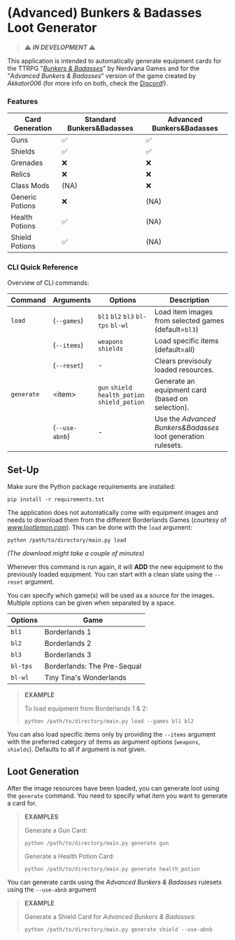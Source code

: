 # (Advanced) Bunkers & Badasses Loot Generator
> **⚠** ***IN DEVELOPMENT*** **⚠**

This application is intended to automatically generate equipment cards for the 
TTRPG "[*Bunkers & Badasses*](https://tinytinagames.com/)" by Nerdvana Games and 
for the "*Advanced Bunkers & Badasses*" version of the game created by *Akkator006*
(for more info on both, check the [Discord](https://discord.gg/RgtEaGYcWq)!).


### Features

| Card Generation | Standard Bunkers&Badasses | Advanced Bunkers&Badasses |
|-----------------|---------------------------|---------------------------|
| Guns            | ✅                         | ✅                         |
| Shields         | ✅                         | ✅                         |
| Grenades        | ❌                         | ❌                         |
| Relics          | ❌                         | ❌                         |
| Class Mods      | (NA)                      | ❌                         |
| Generic Potions | ❌                         | (NA)                      |
| Health Potions  | ✅                         | (NA)                      |
| Shield Potions  | ✅                         | (NA)                      |

### CLI Quick Reference

Overview of CLI commands:

| Command      | Arguments        | Options                                                | Description                                                   |
|--------------|------------------|--------------------------------------------------------|---------------------------------------------------------------|
| ``load``     | (``--games``)    | ``bl1`` ``bl2`` ``bl3`` ``bl-tps`` ``bl-wl``           | Load item images from selected games (default=``bl3``)        |
|              | (``--items``)    | ``weapons`` ``shields``                                | Load specific items (default=all)                             |
|              | (``--reset``)    | -                                                      | Clears previsouly loaded resources.                           |
| ``generate`` | \<item>          | ``gun`` ``shield`` ``health_potion`` ``shield_potion`` | Generate an equipment card (based on selection).              |
|              | (``--use-abnb``) | -                                                      | Use the *Advanced Bunkers&Badasses* loot generation rulesets. |


## Set-Up

Make sure the Python package requirements are installed:

``pip install -r requirements.txt``

The application does not automatically come with equipment images and needs to download 
them from the different Borderlands Games (courtesy of *www.lootlemon.com*).
This can be done with the ``load`` argument:

``python /path/to/directory/main.py load``

*(The download might take a couple of minutes)*

Whenever this command is run again, it will **ADD** the new equipment to the previously loaded
equipment. You can start with a clean slate using the `--reset` argument.

You can specify which game(s) will be used as a source for the images.
Multiple options can be given when separated by a space.

| Options    | Game                        |
|------------|-----------------------------|
| ``bl1``    | Borderlands 1               |
| ``bl2``    | Borderlands 2               |
| ``bl3``    | Borderlands 3               |
| ``bl-tps`` | Borderlands: The Pre-Sequal |
| ``bl-wl``  | Tiny Tina's Wonderlands     |


> **EXAMPLE**
> 
> To load equipment from Borderlands 1 & 2:
> 
> ``python /path/to/directory/main.py load --games bl1 bl2``

You can also load specific items only by providing the ``--items`` argument with the preferred
category of items as argument options (``weapons``, ``shields``). Defaults to all if argument is not given.

## Loot Generation

After the image resources have been loaded, you can generate loot using the ``generate`` command.
You need to specify what item you want to generate a card for.

> **EXAMPLES**
> 
> Generate a Gun Card:
> 
> ``python /path/to/directory/main.py generate gun``
> 
> Generate a Health Potion Card:
> 
> ``python /path/to/directory/main.py generate health_potion``

You can generate cards using the *Advanced Bunkers & Badasses* rulesets using 
the ``--use-abnb`` argument

> **EXAMPLE**
> 
> Generate a Shield Card for *Advanced Bunkers & Badasses*:
> 
> ``python /path/to/directory/main.py generate shield --use-abnb``



